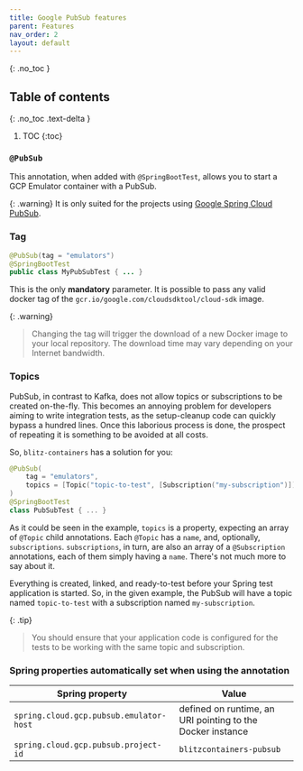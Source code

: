 ```yaml
---
title: Google PubSub features
parent: Features
nav_order: 2
layout: default
---
```

{: .no_toc }

## Table of contents
{: .no_toc .text-delta }

1. TOC
{:toc}

### `@PubSub`
This annotation, when added with `@SpringBootTest`, allows you to start a GCP Emulator container with a PubSub.

{: .warning}
It is only suited for the projects using [Google Spring Cloud PubSub](https://cloud.google.com/pubsub/docs/spring).

### Tag
```java
@PubSub(tag = "emulators")
@SpringBootTest
public class MyPubSubTest { ... }
```
This is the only **mandatory** parameter.
It is possible to pass any valid docker tag of the `gcr.io/google.com/cloudsdktool/cloud-sdk` image.

{: .warning}
> Changing the tag will trigger the download of a new Docker image to your local repository.
> The download time may vary depending on your Internet bandwidth.

### Topics
PubSub, in contrast to Kafka, does not allow topics or subscriptions to be created on-the-fly.
This becomes an annoying problem for developers aiming to write integration tests, as the setup-cleanup code can quickly bypass a hundred lines. 
Once this laborious process is done, the prospect of repeating it is something to be avoided at all costs.

So, `blitz-containers` has a solution for you:
```kotlin
@PubSub(
    tag = "emulators",
    topics = [Topic("topic-to-test", [Subscription("my-subscription")])]
)
@SpringBootTest
class PubSubTest { ... }
```

As it could be seen in the example, `topics` is a property, expecting an array of `@Topic` child annotations.
Each `@Topic` has a `name`, and, optionally, `subscriptions`.
`subscriptions`, in turn, are also an array of a `@Subscription` annotations, each of them simply having a `name`.
There's not much more to say about it.

Everything is created, linked, and ready-to-test before your Spring test application is started.
So, in the given example, the PubSub will have a topic named `topic-to-test` with a subscription named `my-subscription`.

{: .tip}
> You should ensure that your application code is configured for the tests to be working with the same topic and subscription.

### Spring properties automatically set when using the annotation

| Spring property                         | Value                                                      |
|-----------------------------------------|------------------------------------------------------------|
| `spring.cloud.gcp.pubsub.emulator-host` | defined on runtime, an URI pointing to the Docker instance |
| `spring.cloud.gcp.pubsub.project-id`    | `blitzcontainers-pubsub`                                   |
